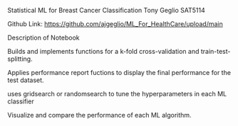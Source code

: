 Statistical ML for Breast Cancer Classification
Tony Geglio
SAT5114

Github Link: https://github.com/ajgeglio/ML_For_HealthCare/upload/main

Description of Notebook

Builds and implements functions for a k-fold cross-validation and train-test-splitting.

Applies performance report fuctions to display the final performance for the test dataset.

uses gridsearch or randomsearch to tune the hyperparameters in each ML classifier

Visualize and compare the performance of each ML algorithm.
